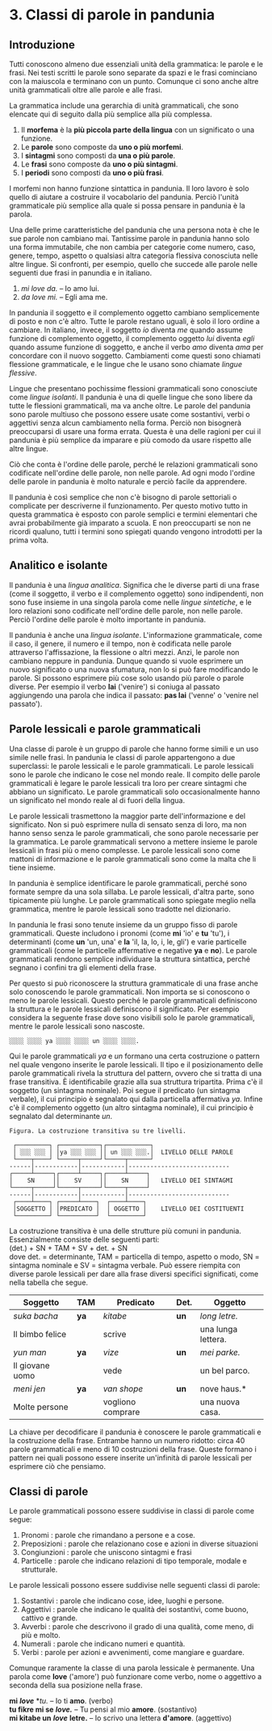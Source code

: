 
# 3. Classi di parole in pandunia

## Introduzione

Tutti conoscono almeno due essenziali unità della grammatica: le parole e le frasi.
Nei testi scritti le parole sono separate da spazi
e le frasi cominciano con la maiuscola e terminano con un punto.
Comunque ci sono anche altre unità grammaticali oltre alle parole e alle frasi.

La grammatica include una gerarchia di unità grammaticali,
che sono elencate qui di seguito dalla più semplice alla più complessa.

1. Il **morfema** è la **più piccola parte della lingua** con un significato o una funzione.
2. Le **parole** sono composte da **uno o più morfemi**.
3. I **sintagmi** sono composti da **una o più parole**.
4. Le **frasi** sono composte da **uno o più sintagmi**.
5. I **periodi** sono composti da **uno o più frasi**.

I morfemi non hanno funzione sintattica in pandunia.
Il loro lavoro è solo quello di aiutare a costruire il vocabolario del pandunia.
Perciò l'unità grammaticale più semplice alla quale si possa pensare in pandunia è la parola.

Una delle prime caratteristiche del pandunia che una persona nota è che le sue parole non cambiano mai.
Tantissime parole in pandunia hanno solo una forma immutabile,
che non cambia per categorie come numero, caso, genere, tempo, aspetto o
qualsiasi altra categoria flessiva conosciuta nelle altre lingue.
Si confronti, per esempio, quello che succede alle parole nelle seguenti due frasi in panundia e in italiano.

1. *mi love da.*
   – Io amo lui.
2. *da love mi.*
   – Egli ama me.

In pandunia il soggetto e il complemento oggetto cambiano semplicemente di posto e non c'è altro.
Tutte le parole restano uguali, è solo il loro ordine a cambiare.
In italiano, invece, il soggetto *io* diventa *me* quando assume funzione di complemento oggetto,
il complemento oggetto *lui* diventa *egli* quando assume funzione di soggetto,
e anche il verbo *amo* diventa *ama* per concordare con il nuovo soggetto.
Cambiamenti come questi sono chiamati flessione grammaticale,
e le lingue che le usano sono chiamate *lingue flessive*.

Lingue che presentano pochissime flessioni grammaticali sono conosciute come *lingue isolanti*.
Il pandunia è una di quelle lingue
che sono libere da tutte le flessioni grammaticali,
ma va anche oltre.
Le parole del pandunia sono parole multiuso
che possono essere usate come sostantivi, verbi o aggettivi
senza alcun cambiamento nella forma.
Perciò non bisognerà preoccuparsi di usare una forma errata.
Questa è una delle ragioni per cui il pandunia è più semplice da imparare e più comodo da usare rispetto alle altre lingue.

Ciò che conta è l'ordine delle parole,
perché le relazioni grammaticali sono codificate nell'ordine delle parole, non nelle parole.
Ad ogni modo l'ordine delle parole in pandunia è molto naturale
e perciò facile da apprendere.

Il pandunia è così semplice che non c'è bisogno di parole settoriali o complicate per descriverne il funzionamento.
Per questo motivo tutto in questa grammatica è esposto con parole semplici
e termini elementari che avrai probabilmente già imparato a scuola.
E non preoccuparti se non ne ricordi qualuno,
tutti i termini sono spiegati quando vengono introdotti per la prima volta.

## Analitico e isolante

Il pandunia è una _lingua analitica_.
Significa che le diverse parti di una frase (come il soggetto, il verbo e il complemento oggetto) sono indipendenti,
non sono fuse insieme in una singola parola come nelle _lingue sintetiche_,
e le loro relazioni sono codificate nell'ordine delle parole, non nelle parole.
Perciò l'ordine delle parole è molto importante in pandunia.

Il pandunia è anche una _lingua isolante_.
L'informazione grammaticale, come il caso, il genere, il numero e il tempo, non è codificata nelle parole attraverso l'affissazione, la flessione o altri mezzi.
Anzi, le parole non cambiano neppure in pandunia.
Dunque quando si vuole esprimere un nuovo significato o una nuova sfumatura, non lo si può fare modificando le parole.
Si possono esprimere più cose solo usando più parole o parole diverse.
Per esempio il verbo **lai** ('venire') si coniuga al passato aggiungendo una parola che indica il passato:
**pas lai** ('venne' o 'venire nel passato').

## Parole lessicali e parole grammaticali

Una classe di parole è un gruppo di parole che hanno forme simili e un uso simile nelle frasi.
In pandunia le classi di parole appartengono a due superclassi: le parole lessicali e le parole grammaticali.
Le parole lessicali sono le parole che indicano le cose nel mondo reale.
Il compito delle parole grammaticali è legare le parole lessicali tra loro per creare sintagmi che abbiano un significato.
Le parole grammaticali solo occasionalmente hanno un significato nel mondo reale al di fuori della lingua.

Le parole lessicali trasmettono la maggior parte dell'informazione e del significato.
Non si può esprimere nulla di sensato senza di loro,
ma non hanno senso senza le parole grammaticali,
che sono parole necessarie per la grammatica.
Le parole grammaticali servono a mettere insieme le parole lessicali in frasi più o meno complesse.
Le parole lessicali sono come mattoni di informazione e le parole grammaticali sono come la malta che li tiene insieme.

In pandunia è semplice identificare le parole grammaticali, perché sono formate sempre da una sola sillaba.
Le parole lessicali, d'altra parte, sono tipicamente più lunghe.
Le parole grammaticali sono spiegate meglio nella grammatica,
mentre le parole lessicali sono tradotte nel dizionario.

In pandunia le frasi sono tenute insieme da un gruppo fisso di parole grammaticali.
Queste includono i pronomi (come **mi** 'io' e **tu** 'tu'),
i determinanti (come **un** 'un, una' e **la** 'il, la, lo, i, le, gli')
e varie particelle grammaticali (come le particelle affermative e negative **ya** e **no**).
Le parole grammaticali rendono semplice individuare la struttura sintattica,
perché segnano i confini tra gli elementi della frase.

Per questo si può riconoscere la struttura grammaticale di una frase anche solo conoscendo le parole grammaticali.
Non importa se si conoscono o meno le parole lessicali.
Questo perché le parole grammaticali definiscono la struttura e le parole lessicali definiscono il significato.
Per esempio considera la seguente frase dove sono visibili solo le parole grammaticali, mentre le parole lessicali sono nascoste.

    ░░░░ ░░░░ ya ░░░░ ░░░░ un ░░░░ ░░░░.

Qui le parole grammaticali *ya* e *un* formano una certa costruzione o pattern nel quale vengono inserite le parole lessicali.
Il tipo e il posizionamento delle parole grammaticali rivela la struttura del pattern,
ovvero che si tratta di una frase transitiva.
È identificabile grazie alla sua struttura tripartita.
Prima c'è il soggetto (un sintagma nominale).
Poi segue il predicato (un sintagma verbale),
il cui principio è segnalato qui dalla particella affermativa *ya*.
Infine c'è il complemento oggetto (un altro sintagma nominale),
il cui principio è segnalato dal determinante *un*.

    Figura. La costruzione transitiva su tre livelli.
    
     ┌─────────┐ ┌───────────┐┌────────────┐
     │ ░░░ ░░░ │ │ya ░░░ ░░░ ││ un ░░░ ░░░.│  LIVELLO DELLE PAROLE
     └────┬────┘ └─────┬─────┘└─────┬──────┘
    ------│------------│------------│----------------------------
    ┌─────┴─────┐┌─────┴─────┐┌─────┴─────┐
    │    SN     ││    SV     ││    SN     │   LIVELLO DEI SINTAGMI
    └─────┬─────┘└─────┬─────┘└─────┬─────┘
    ------│------------│------------│----------------------------
     ┌────┴────┐ ┌─────┴────┐  ┌────┴────┐    
     │SOGGETTO │ │PREDICATO │  │ OGGETTO │    LIVELLO DEI COSTITUENTI
     └─────────┘ └──────────┘  └─────────┘

La costruzione transitiva è una delle strutture più comuni in pandunia.
Essenzialmente consiste delle seguenti parti:  
(det.) + SN + TAM + SV + det. + SN  
dove det. = determinante, TAM = particella di tempo, aspetto o modo, SN = sintagma nominale e SV = sintagma verbale.
Può essere riempita con diverse parole lessicali per dare alla frase diversi specifici significati,
come nella tabella che segue.

| Soggetto        | TAM    | Predicato         | Det.   | Oggetto           |
|-----------------|--------|-------------------|--------|-------------------|
| *suka bacha*    | **ya** | *kitabe*          | **un** | *long letre.*     |
| Il bimbo felice |        | scrive            |        | una lunga lettera.|
| *yun man*       | **ya** | *vize*            | **un** | *mei parke.*      |
| Il giovane uomo |        | vede              |        | un bel parco.     |
| *meni jen*      | **ya** | *van shope*       | **un** | nove haus.*       |
| Molte persone   |        | vogliono comprare |        | una nuova casa.   |

La chiave per decodificare il pandunia è conoscere le parole grammaticali e la costruzione della frase.
Entrambe hanno un numero ridotto: circa 40 parole grammaticali e meno di 10 costruzioni della frase.
Queste formano i pattern nei quali possono essere inserite un'infinità di parole lessicali per esprimere ciò che pensiamo.


## Classi di parole

Le parole grammaticali possono essere suddivise in classi di parole come segue:

1. Pronomi : parole che rimandano a persone e a cose.
2. Preposizioni : parole che relazionano cose e azioni in diverse situazioni
3. Congiunzioni : parole che uniscono sintagmi e frasi
4. Particelle : parole che indicano relazioni di tipo temporale, modale e strutturale.

Le parole lessicali possono essere suddivise nelle seguenti classi di parole:

1. Sostantivi : parole che indicano cose, idee, luoghi e persone.
2. Aggettivi : parole che indicano le qualità dei sostantivi, come buono, cattivo e grande.
3. Avverbi : parole che descrivono il grado di una qualità, come meno, di più e molto.
4. Numerali : parole che indicano numeri e quantità.
5. Verbi : parole per azioni e avvenimenti, come mangiare e guardare.

Comunque raramente la classe di una parola lessicale è permanente.
Una parola come
**love**
('amore') può funzionare come verbo, nome o aggettivo
a seconda della sua posizione nella frase.

**mi** ***love*** **tu.*
– Io ti **amo**. (verbo)  
**tu fikre mi se** ***love.***
– Tu pensi al mio **amore**. (sostantivo)  
**mi kitabe un** ***love*** **letre.**
– Io scrivo una lettera **d'amore**. (aggettivo)

